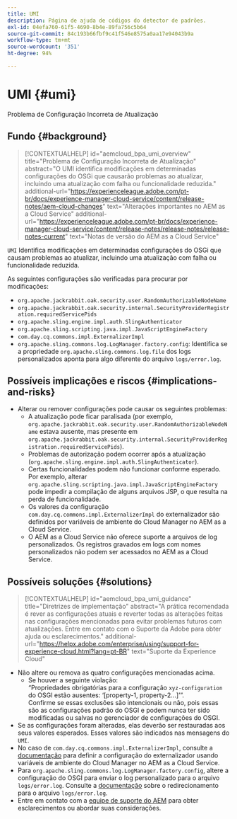```yaml
---
title: UMI
description: Página de ajuda de códigos do detector de padrões.
exl-id: 04efa760-61f5-4690-8b4e-89fa756c5b64
source-git-commit: 84c193b66fbf9c41f546e8575a0aa17e94043b9a
workflow-type: tm+mt
source-wordcount: '351'
ht-degree: 94%

---
```


# UMI {#umi}

Problema de Configuração Incorreta de Atualização

## Fundo {#background}

>[!CONTEXTUALHELP]
>id="aemcloud_bpa_umi_overview"
>title="Problema de Configuração Incorreta de Atualização"
>abstract="O UMI identifica modificações em determinadas configurações do OSGi que causarão problemas ao atualizar, incluindo uma atualização com falha ou funcionalidade reduzida."
>additional-url="https://experienceleague.adobe.com/pt-br/docs/experience-manager-cloud-service/content/release-notes/aem-cloud-changes" text="Alterações importantes no AEM as a Cloud Service"
>additional-url="https://experienceleague.adobe.com/pt-br/docs/experience-manager-cloud-service/content/release-notes/release-notes/release-notes-current" text="Notas de versão do AEM as a Cloud Service"

`UMI`  Identifica modificações em determinadas configurações do OSGi que causam problemas ao atualizar, incluindo uma atualização com falha ou funcionalidade reduzida.

As seguintes configurações são verificadas para procurar por modificações:

* `org.apache.jackrabbit.oak.security.user.RandomAuthorizableNodeName`
* `org.apache.jackrabbit.oak.security.internal.SecurityProviderRegistration.requiredServicePids`
* `org.apache.sling.engine.impl.auth.SlingAuthenticator`
* `org.apache.sling.scripting.java.impl.JavaScriptEngineFactory`
* `com.day.cq.commons.impl.ExternalizerImpl`
* `org.apache.sling.commons.log.LogManager.factory.config`: Identifica se a propriedade `org.apache.sling.commons.log.file` dos logs personalizados aponta para algo diferente do arquivo `logs/error.log`.

## Possíveis implicações e riscos {#implications-and-risks}

* Alterar ou remover configurações pode causar os seguintes problemas:
   * A atualização pode ficar paralisada (por exemplo, `org.apache.jackrabbit.oak.security.user.RandomAuthorizableNodeName` estava ausente, mas presente em `org.apache.jackrabbit.oak.security.internal.SecurityProviderRegistration.requiredServicePids`).
   * Problemas de autorização podem ocorrer após a atualização (`org.apache.sling.engine.impl.auth.SlingAuthenticator`).
   * Certas funcionalidades podem não funcionar conforme esperado. Por exemplo, alterar `org.apache.sling.scripting.java.impl.JavaScriptEngineFactory` pode impedir a compilação de alguns arquivos JSP, o que resulta na perda de funcionalidade.
   * Os valores da configuração `com.day.cq.commons.impl.ExternalizerImpl` do externalizador são definidos por variáveis de ambiente do Cloud Manager no AEM as a Cloud Service.
   * O AEM as a Cloud Service não oferece suporte a arquivos de log personalizados. Os registros gravados em logs com nomes personalizados não podem ser acessados no AEM as a Cloud Service.

## Possíveis soluções {#solutions}

>[!CONTEXTUALHELP]
>id="aemcloud_bpa_umi_guidance"
>title="Diretrizes de implementação"
>abstract="A prática recomendada é rever as configurações atuais e reverter todas as alterações feitas nas configurações mencionadas para evitar problemas futuros com atualizações. Entre em contato com o Suporte da Adobe para obter ajuda ou esclarecimentos."
>additional-url="https://helpx.adobe.com/enterprise/using/support-for-experience-cloud.html?lang=pt-BR" text="Suporte da Experience Cloud"

* Não altere ou remova as quatro configurações mencionadas acima.
   * Se houver a seguinte violação:\
     “Propriedades obrigatórias para a configuração `xyz-configuration` do OSGI estão ausentes: ‘[property-1, property-2...]’”.\
     Confirme se essas exclusões são intencionais ou não, pois essas são as configurações padrão do OSGI e podem nunca ter sido modificadas ou salvas no gerenciador de configurações do OSGI.
* Se as configurações foram alteradas, elas deverão ser restauradas aos seus valores esperados. Esses valores são indicados nas mensagens do `UMI`.
* No caso de `com.day.cq.commons.impl.ExternalizerImpl`, consulte a [documentação](https://experienceleague.adobe.com/pt-br/docs/experience-manager-cloud-service/content/implementing/developer-tools/externalizer) para definir a configuração do externalizador usando variáveis de ambiente do Cloud Manager no AEM as a Cloud Service.
* Para `org.apache.sling.commons.log.LogManager.factory.config`, altere a configuração do OSGI para enviar o log personalizado para o arquivo `logs/error.log`. Consulte a [documentação](https://experienceleague.adobe.com/pt-br/docs/experience-manager-learn/cloud-service/debugging/debugging-aem-as-a-cloud-service/logs) sobre o redirecionamento para o arquivo `logs/error.log`.
* Entre em contato com a [equipe de suporte do AEM](https://helpx.adobe.com/br/enterprise/using/support-for-experience-cloud.html) para obter esclarecimentos ou abordar suas considerações.
